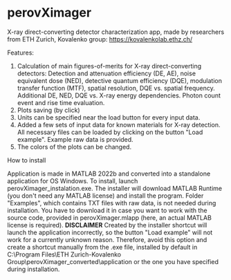 # perovXimager
X-ray direct-converting detector characterization app, made by researchers from ETH Zurich, Kovalenko group: https://kovalenkolab.ethz.ch/

Features:

1) Calculation of main figures-of-merits for X-ray direct-converting detectors:
Detection and attenuation efficiency (DE, AE), noise equivalent dose (NED), detective quantum efficiency (DQE), modulation transfer function (MTF), spatial resolution, DQE vs. spatial frequency. Additional DE, NED, DQE vs. X-ray energy dependencies. Photon count event and rise time evaluation.
2) Plots saving (by click)
3) Units can be specified near the load button for every input data.
4) Added a few sets of input data for known materials for X-ray detection. All necessary files can be loaded by clicking on the button "Load example". Example raw data is provided.
5) The colors of the plots can be changed.

How to install

Application is made in MATLAB 2022b and converted into a standalone application for OS Windows. To install, launch perovXimager_instalation.exe. The installer will download MATLAB Runtime (you don't need any MATLAB license) and install the program. Folder "Examples", which contains TXT files with raw data, is not needed during installation. You have to download it in case you want to work with the source code, provided in perovXimager.mlapp (here, an actual MATLAB license is required).
**DISCLAIMER**
Created by the installer shortcut will launch the application incorrectly, so the button "Load example" will not work for a currently unknown reason. Therefore, avoid this option and create a shortcut manually from the .exe file, installed by default in C:\Program Files\ETH Zurich-Kovalenko Group\perovXimager_converted\application or the one you have specified during installation.
